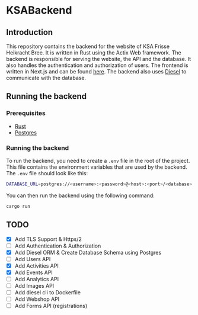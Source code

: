 # KSABackend

## Introduction

This repository contains the backend for the website of KSA Frisse Heikracht Bree. It is written in Rust using the
Actix Web framework. The backend is responsible for serving the website, the API and the database. It also
handles the authentication and authorization of users. The frontend is written in Next.js and can be found [here][1].
The backend also uses [Diesel][2] to communicate with the database.

[1]: https://github.com/MatzHilven/KSASite
[2]: http://diesel.rs/

## Running the backend

### Prerequisites

- [Rust][3]
- [Postgres][4]

[3]: https://www.rust-lang.org/tools/install
[4]: https://www.postgresql.org/download/

### Running the backend

To run the backend, you need to create a `.env` file in the root of the project. This file contains the
environment variables that are used by the backend. The `.env` file should look like this:

```bash
DATABASE_URL=postgres://<username>:<password>@<host>:<port>/<database>
```

You can then run the backend using the following command:

```bash
cargo run
```

## TODO

- [x] Add TLS Support & Https/2
- [ ] Add Authentication & Authorization
- [x] Add Diesel ORM & Create Database Schema using Postgres
- [ ] Add Users API
- [x] Add Activities API
- [x] Add Events API
- [ ] Add Analytics API
- [ ] Add Images API
- [ ] Add diesel cli to Dockerfile
- [ ] Add Webshop API
- [ ] Add Forms API (registrations)

